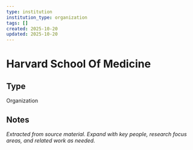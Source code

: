 ```yaml
---
type: institution
institution_type: organization
tags: []
created: 2025-10-20
updated: 2025-10-20
---
```


# Harvard School Of Medicine

## Type

Organization

## Notes

*Extracted from source material. Expand with key people, research focus areas, and related work as needed.*
